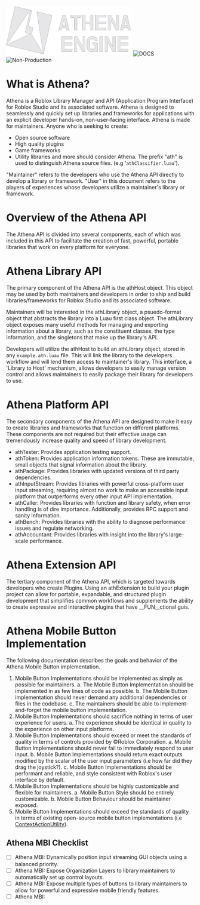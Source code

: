![Athena Logo (Dark Theme)](assets/AthenaLogo2.png)
![DOCS](https://img.shields.io/badge/latest_release-v0.0.1-blue?style=flat-square&logo=Roblox%20Studio)  ![Non-Production](https://img.shields.io/badge/production-no-red?style=flat-square&logo=Roblox%20Studio)
# What is Athena?
Athena is a Roblox Library Manager and API (Application Program Interface) for Roblox Studio and its associated software. Athena is designed to seamlessly and quickly set up libraries and frameworks for applications with an explicit developer hands-on, non-user-facing interface.
Athena is made for maintainers. Anyone who is seeking to create:
- Open source software
- High quality plugins
- Game frameworks
- Utility libraries
and more should consider Athena.
The prefix "ath" is used to distinguish Athena source files. (e.g '`athClassifier.luau`').

"Maintainer" refers to the developers who use the Athena API directly to develop a library or framework.
"User" in this document refers to the players of experiences whose developers utilize a maintainer's library or framework.

# Overview of the Athena API
The Athena API is divided into several components, each of which was included in this API to facilitate the creation of fast, powerful, portable libraries that work on every platform for everyone.

# Athena Library API
The primary component of the Athena API is the athHost object. This object may be used by both maintainers and developers in order to ship and build libraries/frameworks for Roblox Studio and its associated software.

Maintainers will be interested in the athLibrary object, a psuedo-format object that abstracts the library into a Luau first class object. The athLibrary object exposes many useful methods for managing and exporting information about a library, such as the constituent classes, the type information, and the singletons that make up the library's API.

Developers will utilize the athHost to build an athLibrary object, stored in any `example.ath.luau` file. This will link the library to the developers workflow and will lend them access to maintainer's library. This interface, a 'Library to Host' mechanism, allows developers to easily manage version control and allows maintainers to easily package their library for developers to use.

# Athena Platform API
The secondary components of the Athena API are designed to make it easy to create libraries and frameworks that function on different platforms. These components are not required but their effective usage can tremendously increase quality and speed of library development.
- athTester: Provides application testing support.
- athToken: Provides application information tokens. These are immutable, small objects that signal information about the library.
- athPackage: Provides libraries with updated versions of third party dependencies.
- athInputStream: Provides libraries with powerful cross-platform user input streaming, requiring almost no work to make an accessible input platform that outperforms every other input API implementation.
- athCaller: Provides libraries with function and library safety, when error handling is of dire importance. Additionally, provides RPC support and sanity information.
- athBench: Provides libraries with the ability to diagnose performance issues and regulate networking.
- athAccountant: Provides libraries with insight into the library's large-scale performance.

# Athena Extension API
The tertiary component of the Athena API, which is targeted towards developers who create Plugins. Using an athExtension to build your plugin project can allow for portable, expandable, and structured plugin development that simplifies common workflows and supplements the ability to create expressive and interactive plugins that have __FUN__ctional guis.

# Athena Mobile Button Implementation
The following documentation describes the goals and behavior of the Athena Mobile Button implementation.

1. Mobile Button Implementations should be implemented as simply as possible for maintainers.
    a. The Mobile Button Implementation should be implemented in as few lines of code as possible.
    b. The Mobile Button implementation should never demand any additional dependencies or files in the codebase.
    c. The maintainers should be able to implement-and-forget the mobile button implementation.
2. Mobile Button Implementations should sacrifice nothing in terms of user experience for users.
    a. The experience should be identical in quality to the experience on other input platforms.
3. Mobile Button Implementations should exceed or meet the standards of quality in terms of controls provided by ©Roblox Corporation.
    a. Mobile Button Implementations should never fail to immediately respond to user input.
    b. Mobile Button Implementations should return exact outputs modified by the scalar of the user input parameters (i.e how far did they drag the joystick?).
    c. Mobile Button Implementations should be performant and reliable, and style consistent with Roblox's user interface by default.
4. Mobile Button Implementations should be highly customizable and flexible for maintainers.
    a. Mobile Button Style should be entirely customizable.
    b. Mobile Button Behaviour should be maintainer exposed.
5. Mobile Button Implementations should exceed the standards of quality in terms of existing open-source mobile button implementations (i.e [ContextActionUtility](https://devforum.roblox.com/t/source-code-contextactionutility/804187)).

## Athena MBI Checklist
- [ ] Athena MBI: Dynamically position input streaming GUI objects using a balanced priority.
- [ ] Athena MBI: Expose Organization Layers to library maintainers to automatically set up control layouts.
- [ ] Athena MBI: Expose multiple types of buttons to library maintainers to allow for powerful and expressive mobile friendly features.
- [ ] Athena MBI: 